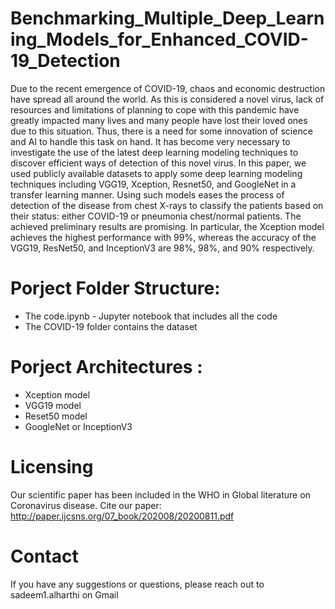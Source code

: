 # Benchmarking_Multiple_Deep_Learning_Models_for_Enhanced_COVID-19_Detection
Due to the recent emergence of COVID-19, chaos and economic destruction have spread all around the world. As this is considered a novel virus, lack of resources and limitations of planning to cope with this pandemic have greatly impacted many lives and many people have lost their loved ones due to this situation. Thus, there is a need for some innovation of science and AI to handle this task on hand. It has become very necessary to investigate the use of the latest deep learning modeling techniques to discover efficient ways of detection of this novel virus. In this paper, we used publicly available datasets to apply some deep learning modeling techniques including VGG19, Xception, Resnet50, and GoogleNet in a transfer learning manner. Using such models eases the process of detection of the disease from chest X-rays to classify the patients based on their status: either COVID-19 or pneumonia chest/normal patients. The achieved preliminary results are promising. In particular, the Xception model achieves the highest performance with 99%, whereas the accuracy of the VGG19, ResNet50, and InceptionV3 are 98%, 98%, and 90% respectively.

# Porject Folder Structure:
- The code.ipynb - Jupyter notebook that includes all the code
- The COVID-19 folder contains the dataset

# Porject Architectures :
- Xception model
- VGG19 model
- Reset50 model
- GoogleNet or InceptionV3



# Licensing
Our scientific paper has been included in the WHO in Global literature on Coronavirus disease.
Cite our paper: http://paper.ijcsns.org/07_book/202008/20200811.pdf

# Contact
If you have any suggestions or questions, please reach out to sadeem1.alharthi on Gmail

